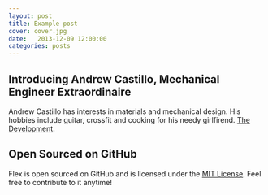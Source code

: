 ```yaml
---
layout: post
title: Example post
cover: cover.jpg
date:   2013-12-09 12:00:00
categories: posts
---
```


## Introducing Andrew Castillo, Mechanical Engineer Extraordinaire

Andrew Castillo has interests in materials and mechanical design. His hobbies include guitar, crossfit and cooking for his needy girlfirend.  [The Development](http://thedevelopment.co).

## Open Sourced on GitHub

Flex is open sourced on GitHub and is licensed under the [MIT License](http://opensource.org/licenses/MIT). Feel free to contribute to it anytime!

